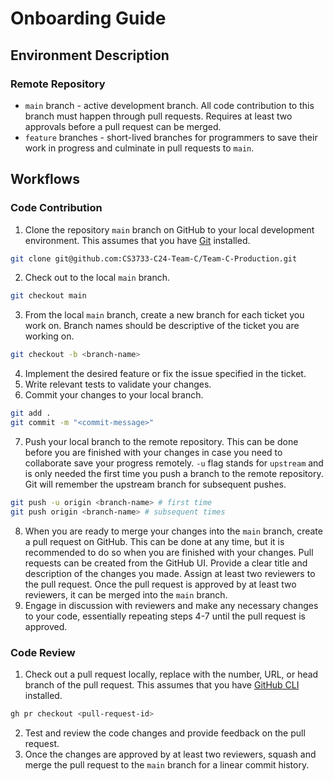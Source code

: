 # Onboarding Guide

## Environment Description

### Remote Repository
- `main` branch - active development branch. All code contribution to this branch must happen through pull requests. Requires at least two approvals before a pull request can be merged.
- `feature` branches - short-lived branches for programmers to save their work in progress and culminate in pull requests to `main`.

## Workflows

### Code Contribution
1. Clone the repository `main` branch on GitHub to your local development environment. This assumes that you have [Git](https://git-scm.com/) installed.
```bash
git clone git@github.com:CS3733-C24-Team-C/Team-C-Production.git
```
2. Check out to the local `main` branch.
```bash
git checkout main
```
3. From the local `main` branch, create a new branch for each ticket you work on. Branch names should be descriptive of the ticket you are working on.
```bash
git checkout -b <branch-name>
```
4. Implement the desired feature or fix the issue specified in the ticket.
5. Write relevant tests to validate your changes.
6. Commit your changes to your local branch.
```bash
git add .
git commit -m "<commit-message>"
```
7. Push your local branch to the remote repository. This can be done before you are finished with your changes in case you need to collaborate save your progress remotely. `-u` flag stands for `upstream` and is only needed the first time you push a branch to the remote repository. Git will remember the upstream branch for subsequent pushes.
```bash
git push -u origin <branch-name> # first time
git push origin <branch-name> # subsequent times
```
8. When you are ready to merge your changes into the `main` branch, create a pull request on GitHub. This can be done at any time, but it is recommended to do so when you are finished with your changes. Pull requests can be created from the GitHub UI. Provide a clear title and description of the changes you made. Assign at least two reviewers to the pull request. Once the pull request is approved by at least two reviewers, it can be merged into the `main` branch.
9. Engage in discussion with reviewers and make any necessary changes to your code, essentially repeating steps 4-7 until the pull request is approved.

### Code Review
1. Check out a pull request locally, replace <pull-request-id> with the number, URL, or head branch of the pull request. This assumes that you have [GitHub CLI](https://cli.github.com/) installed.
```bash
gh pr checkout <pull-request-id>
```
2. Test and review the code changes and provide feedback on the pull request.
3. Once the changes are approved by at least two reviewers, squash and merge the pull request to the `main` branch for a linear commit history.
